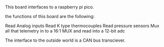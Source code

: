 This board interfaces to a raspberry pi pico.

the functions of this board are the following:

Read Analog inputs
Read K type thermocouples
Read pressure sensors
Mux all that telemetry in to a 16:1 MUX and read into a 12-bit adc

The interface to the outside world is a CAN bus transciever.
